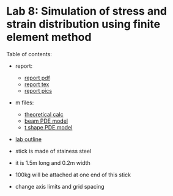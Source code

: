 # Lab 8: Simulation of stress and strain distribution using finite element method

Table of contents:
  - report:
    - [report pdf](report/lab-report-lab-cantilevered-beam.pdf)
    - [report tex](report/report.tex)
    - [report pics](report/)
  - m files:
    - [theoretical calc](untitled.m)
    - [beam PDE model](stick.m)
    - [t shape PDE model](t.m)
  - [lab outline](L06.pdf)

  - stick is made of stainess steel
  - it is 1.5m long and 0.2m width
  - 100kg will be attached at one end of this stick
  - change axis limits and grid spacing
